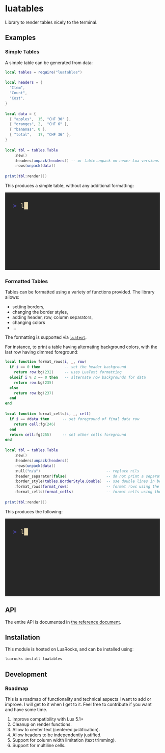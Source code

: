 # luatables

Library to render tables nicely to the terminal.

## Examples

### Simple Tables

A simple table can be generated from data:

```lua
local tables = require("luatables")

local headers = {
  "Item",
  "Count",
  "Cost",
}

local data = {
  { "apples",  15, "CHF 30" },
  { "oranges", 2,  "CHF 6" },
  { "bananas", 0 },
  { "total",   17, "CHF 36" },
}

local tbl = tables.Table
    :new()
    :headers(unpack(headers)) -- or table.unpack on newer Lua versions
    :rows(unpack(data))

print(tbl:render())
```

This produces a simple table, without any additional formatting:

![Simple table](assets/simple.gif)

### Formatted Tables

Tables can be formatted using a variety of functions provided. The library allows:

- setting borders,
- changing the border styles,
- adding header, row, column separators,
- changing colors
- ...

The formatting is supported via [`luatext`](https://github.com/f4z3r/luatext).

For instance, to print a table having alternating background colors, with the last row having dimmed
foreground:

```lua
local function format_rows(i, _, row)
  if i == 0 then           -- set the header background
    return row:bg(232)     -- uses LuaText formatting
  elseif i % 2 == 0 then   -- alternate row backgrounds for data
    return row:bg(235)
  else
    return row:bg(237)
  end
end

local function format_cells(i, _, cell)
  if i == #data then      -- set foreground of final data row
    return cell:fg(246)
  end
  return cell:fg(255)     -- set other cells foreground
end

local tbl = tables.Table
    :new()
    :headers(unpack(headers))
    :rows(unpack(data))
    :null("n/a")                              -- replace nils
    :header_separator(false)                  -- do not print a separator between header and data
    :border_style(tables.BorderStyle.Double)  -- use double lines in borders and separators
    :format_rows(format_rows)                 -- format rows using the function above
    :format_cells(format_cells)               -- format cells using the function above

print(tbl:render())
```

This produces the following:

![Alternating table](assets/alternating.gif)

## API

The entire API is documented in [the reference document](/docs/reference.md).

## Installation

This module is hosted on LuaRocks, and can be installed using:

```bash
luarocks install luatables
```

## Development

### Roadmap

This is a roadmap of functionality and technical aspects I want to add or improve. I will get to it
when I get to it. Feel free to contribute if you want and have some time.

1. Improve compatibility with Lua 5.1+
2. Cleanup on render functions.
3. Allow to center text (centered justification).
4. Allow headers to be independently justified.
5. Support for column width limitation (text trimming).
6. Support for multiline cells.
